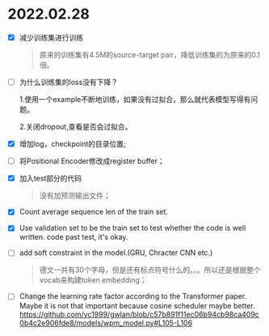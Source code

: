 # 2022.02.28

- [x] 减少训练集进行训练
  > 原来的训练集有4.5M的source-target pair，降低训练集的为原来的0.1倍。
- [ ] 为什么训练集的loss没有下降？
    
    1.使用一个example不断地训练，如果没有过拟合，那么就代表模型写得有问题。
    
    2.关闭dropout,查看是否会过拟合。

- [x] 增加log，checkpoint的目录位置; 

- [ ] 将Positional Encoder修改成register buffer；

- [x] 加入test部分的代码
  > 没有加预测输出文件；
- [x] Count average sequence len of the train set.
- [x] Use validation set to be the train set to test whether the code is well written. code past test, it's okay.
- [ ] add soft constraint in the model.(GRU, Chracter CNN etc.)
    > 德文一共有30个字母，但是还有标点符号什么的。。。所以还是根据整个vocab来构建token embedding；
- [ ] Change the learning rate factor according to the Transformer paper. Maybe it is not that important because cosine scheduler maybe better.
https://github.com/yc1999/gwlan/blob/c57b891f11ec06b94cb98ca409c0b4c2e906fde8/models/wpm_model.py#L105-L106